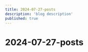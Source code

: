 ```yaml
---
title: 2024-07-27-posts
description: 'blog description'
published: true
---
```


# 2024-07-27-posts
